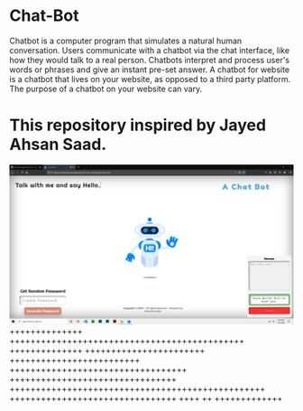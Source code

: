 # Chat-Bot
Chatbot is a computer program that simulates a natural human conversation. Users communicate with a chatbot via the chat interface, like how they would talk to a real person. Chatbots interpret and process user's words or phrases and give an instant pre-set answer. A chatbot for website is a chatbot that lives on your website, as opposed to a third party platform. The purpose of a chatbot on your website can vary. 
# This repository inspired by Jayed Ahsan Saad.


![alt text](https://github.com/AhsanParadise/Chat-Bot/blob/master/ScreenShot.png?raw=true)
++++++++++++++ +++++++++++++++++++++++++++++++++++++++++++++
++++++++++++++ +++++++++++++++++++++++ +++++++++++++++++++++++++ ++++++++++++++++++++++++++++++++++
 ++++++++++++++++++++++++++++++++ +++++++++++++++++++++++++++++++++++++++++++++++++
++++++++++++++++++++++++++++++++
++++ ++ +++++++++++++

